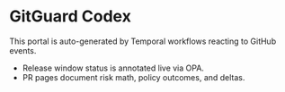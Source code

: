 # GitGuard Codex

This portal is auto-generated by Temporal workflows reacting to GitHub events.
- Release window status is annotated live via OPA.
- PR pages document risk math, policy outcomes, and deltas.
